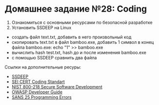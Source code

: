 # Домашнее задание №28: Coding  
1) Ознакомиться с основными ресурсами по безопасной разработке  
2) Установить SSDEEP на Linux  
- создать файл text.txt, добавить в него произвольный код  
- скопировать text.txt в файл bamboo.exe, добавить 1 символ в конец файла bamboo.exe: echo "1" >> bamboo.exe  
- вычислить hash test.txt, hash до и после изменения bamboo.exe  
- с помощью SSDEEP сравнить два файла  

Ссылки на дополнительные ресуры:  
- [SSDEEP](https://ssdeep-project.github.io/ssdeep/usage.html)  
- [SEI CERT Coding Standart](https://ssdeep-project.github.io/ssdeep/usage.html)  
- [NIST 800-218 Secure Software Development](https://nvlpubs.nist.gov/nistpubs/specialpublications/nist.sp.800-218.pdf)  
- [OWASP Developer Guide](https://owasp.org/www-project-developer-guide/assets/exports/OWASP_Developer_Guide.pdf)  
- [SANS 25 Programming Errors](https://www.sans.org/top25-software-errors/)   
